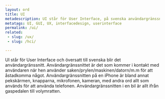 ```yaml
---
layout: ord
title: UI
metadescription: UI står för User Interface, på svenska användargränssnitt.
metatags: UI, GUI, UX, interfacedesign, userinterface
permalink: /ui/
related:
 - slug: /ux/
 - slug: /hci/

---
```


UI står för User Interface och översatt till svenska blir det användargränssnitt. Användargränssnittet är det som kommer i kontakt med användaren när hen använder saken/prylen/maskinen/datorn/m.m för att åstadkomma något. Användargränssnitten på en iPhone är bland annat pekskärmen, knapparna, mikrofonen, kameran, med andra ord allt som används för att använda telefonen. Användargränssnitten i en bil är allt ifrån gaspedalen till volymratten.